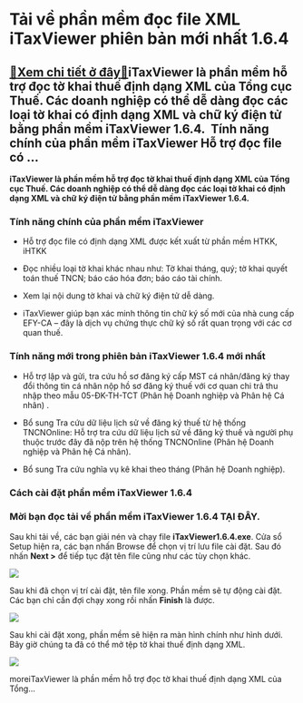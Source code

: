 Tải về phần mềm đọc file XML iTaxViewer phiên bản mới nhất 1.6.4
================================================================

[:gift:Xem chi tiết ở đây:gift:](https://hddtvn.com/tai-ve-phan-mem-doc-file-xml-itaxviewer-phien-ban-moi-nhat-1-6-4/)iTaxViewer là phần mềm hỗ trợ đọc tờ khai thuế định dạng XML của Tổng cục Thuế. Các doanh nghiệp có thể dễ dàng đọc các loại tờ khai có định dạng XML và chữ ký điện tử bằng phần mềm iTaxViewer 1.6.4.  Tính năng chính của phần mềm iTaxViewer Hỗ trợ đọc file có …
---------------------------------------------------------------------------------------------------------------------------------------------------------------------------------------------------------------------------------------------------------------------

**iTaxViewer là phần mềm hỗ trợ đọc tờ khai thuế định dạng XML của Tổng cục Thuế. Các doanh nghiệp có thể dễ dàng đọc các loại tờ khai có định dạng XML và chữ ký điện tử bằng phần mềm iTaxViewer 1.6.4.**


### Tính năng chính của phần mềm iTaxViewer




* Hỗ trợ đọc file có định dạng XML được kết xuất từ phần mềm HTKK, iHTKK

* Đọc nhiều loại tờ khai khác nhau như: Tờ khai tháng, quý; tờ khai quyết toán thuế TNCN; báo cáo hóa đơn; báo cáo tài chính.

* Xem lại nội dung tờ khai và chữ ký điện tử dễ dàng.

* iTaxViewer giúp bạn xác minh thông tin chữ ký số mới của nhà cung cấp EFY-CA – đây là dịch vụ chứng thực chữ ký số rất quan trọng với các cơ quan thuế.



### Tính năng mới trong phiên bản iTaxViewer 1.6.4 mới nhất




* Hỗ trợ lập và gửi, tra cứu hồ sơ đăng ký cấp MST cá nhân/đăng ký thay đổi thông tin cá nhân nộp hồ sơ đăng ký thuế với cơ quan chi trả thu nhập theo mẫu 05-ĐK-TH-TCT (Phân hệ Doanh nghiệp và Phân hệ Cá nhân) .

* Bổ sung Tra cứu dữ liệu lịch sử về đăng ký thuế từ hệ thống TNCNOnline: Hỗ trợ tra cứu dữ liệu lịch sử về đăng ký thuế và người phụ thuộc trước đây đã nộp trên hệ thống TNCNOnline (Phân hệ Doanh nghiệp và Phân hệ Cá nhân).

* Bổ sung Tra cứu nghĩa vụ kê khai theo tháng (Phân hệ Doanh nghiệp).



### Cách cài đặt phần mềm iTaxViewer 1.6.4


### **Mời bạn đọc tải về phần mềm iTaxViewer 1.6.4** **TẠI ĐÂY**.


Sau khi tải về, các bạn giải nén và chạy file **iTaxViewer1.6.4.exe**. Cửa sổ Setup hiện ra, các bạn nhấn Browse để chọn vị trí lưu file cài đặt. Sau đó nhấn **Next >** để tiếp tục đặt tên file cũng như các tùy chọn khác.


![](https://hddtvn.com/wp-content/uploads/2021/01/8nuZ0i8.png)


Sau khi đã chọn vị trí cài đặt, tên file xong. Phần mềm sẽ tự động cài đặt. Các bạn chỉ cần đợi chạy xong rồi nhấn **Finish** là được.


![](https://hddtvn.com/wp-content/uploads/2021/01/lDaYze5.png)


Sau khi cài đặt xong, phần mềm sẽ hiện ra màn hình chính như hình dưới. Bây giờ chúng ta đã có thể mở tệp tờ khai thuế định dạng XML.


![](https://hddtvn.com/wp-content/uploads/2021/01/IhbpImW.png)


moreiTaxViewer là phần mềm hỗ trợ đọc tờ khai thuế định dạng XML của Tổng…

